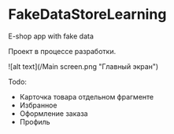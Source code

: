 # FakeDataStoreLearning
E-shop app with fake data


Проект в процессе разработки.

![alt text](/Main screen.png "Главный экран")

Todo:
- Карточка товара  отдельном фрагменте
- Избранное
- Оформление заказа
- Профиль
